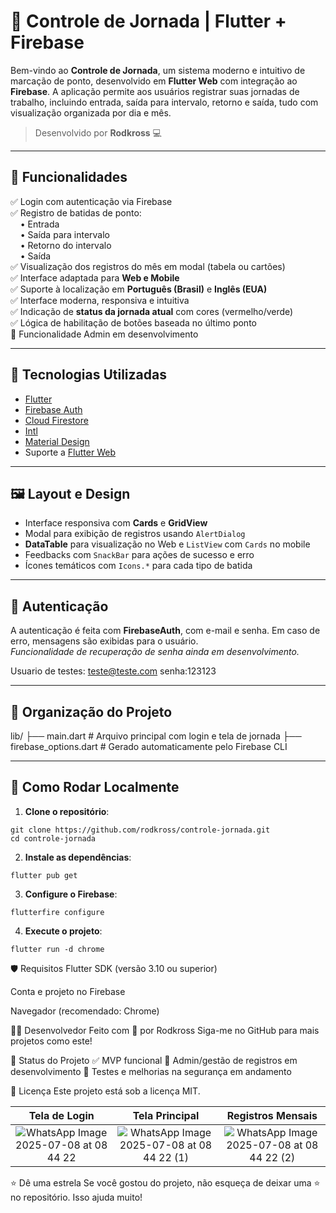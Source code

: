 # 📅 Controle de Jornada | Flutter + Firebase

Bem-vindo ao **Controle de Jornada**, um sistema moderno e intuitivo de marcação de ponto, desenvolvido em **Flutter Web** com integração ao **Firebase**. A aplicação permite aos usuários registrar suas jornadas de trabalho, incluindo entrada, saída para intervalo, retorno e saída, tudo com visualização organizada por dia e mês.

> Desenvolvido por **Rodkross** 💻

---

## 🧩 Funcionalidades

✅ Login com autenticação via Firebase  
✅ Registro de batidas de ponto:  
&nbsp;&nbsp;&nbsp;&nbsp;• Entrada  
&nbsp;&nbsp;&nbsp;&nbsp;• Saída para intervalo  
&nbsp;&nbsp;&nbsp;&nbsp;• Retorno do intervalo  
&nbsp;&nbsp;&nbsp;&nbsp;• Saída  
✅ Visualização dos registros do mês em modal (tabela ou cartões)  
✅ Interface adaptada para **Web e Mobile**  
✅ Suporte à localização em **Português (Brasil)** e **Inglês (EUA)**  
✅ Interface moderna, responsiva e intuitiva  
✅ Indicação de **status da jornada atual** com cores (vermelho/verde)  
✅ Lógica de habilitação de botões baseada no último ponto  
🚧 Funcionalidade Admin em desenvolvimento

---

## 🔧 Tecnologias Utilizadas

- [Flutter](https://flutter.dev/)  
- [Firebase Auth](https://firebase.google.com/products/auth)  
- [Cloud Firestore](https://firebase.google.com/products/firestore)  
- [Intl](https://pub.dev/packages/intl)  
- [Material Design](https://m3.material.io/)  
- Suporte a [Flutter Web](https://docs.flutter.dev/platform-integration/web)

---

## 🖼️ Layout e Design

- Interface responsiva com **Cards** e **GridView**
- Modal para exibição de registros usando `AlertDialog`
- **DataTable** para visualização no Web e `ListView` com `Cards` no mobile
- Feedbacks com `SnackBar` para ações de sucesso e erro
- Ícones temáticos com `Icons.*` para cada tipo de batida

---

## 🔐 Autenticação

A autenticação é feita com **FirebaseAuth**, com e-mail e senha. Em caso de erro, mensagens são exibidas para o usuário.  
*Funcionalidade de recuperação de senha ainda em desenvolvimento.*

Usuario de testes: teste@teste.com  senha:123123

---

## 📂 Organização do Projeto
lib/
├── main.dart # Arquivo principal com login e tela de jornada
├── firebase_options.dart # Gerado automaticamente pelo Firebase CLI


---



## 🚀 Como Rodar Localmente

1. **Clone o repositório**:

```
git clone https://github.com/rodkross/controle-jornada.git
cd controle-jornada
````

2. **Instale as dependências**:

```
flutter pub get
```

3. **Configure o Firebase**:
```
flutterfire configure
```

4. **Execute o projeto**:
```
flutter run -d chrome
```

🛡️ Requisitos
Flutter SDK (versão 3.10 ou superior)

Conta e projeto no Firebase

Navegador (recomendado: Chrome)


👨‍💻 Desenvolvedor
Feito com 💙 por Rodkross
Siga-me no GitHub para mais projetos como este!


📌 Status do Projeto
✅ MVP funcional
🚧 Admin/gestão de registros em desenvolvimento
🧪 Testes e melhorias na segurança em andamento

📃 Licença
Este projeto está sob a licença MIT.


|                       Tela de Login                      |                        Tela Principal                       |                         Registros Mensais                        |
| :------------------------------------------------------: | :---------------------------------------------------------: | :--------------------------------------------------------------: |
| ![WhatsApp Image 2025-07-08 at 08 44 22](https://github.com/user-attachments/assets/a1e22fe8-f0ec-4311-b7f4-9d032e573d93) | ![WhatsApp Image 2025-07-08 at 08 44 22 (1)](https://github.com/user-attachments/assets/b1cb0622-d458-495c-8c00-2b6a128dc97c) | ![WhatsApp Image 2025-07-08 at 08 44 22 (2)](https://github.com/user-attachments/assets/d1b0c1dc-a58d-4fa2-bb6c-cebe96ea8cbc) |



⭐ Dê uma estrela
Se você gostou do projeto, não esqueça de deixar uma ⭐ no repositório. Isso ajuda muito!






